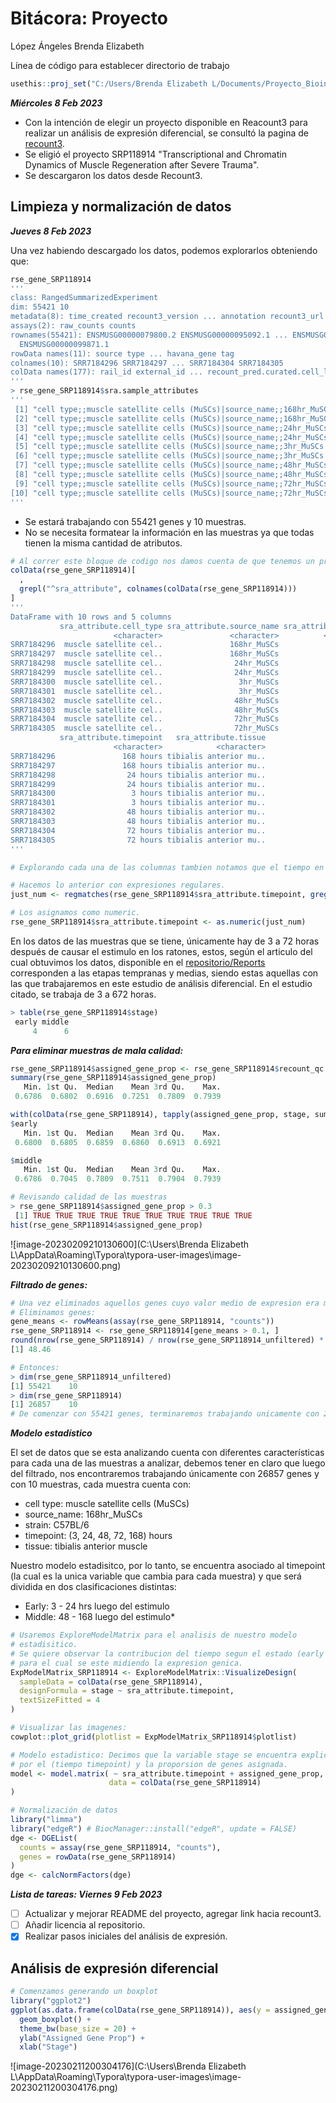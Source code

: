 # Bitácora: Proyecto 

López Ángeles Brenda Elizabeth

Línea de código para establecer directorio de trabajo 

```R
usethis::proj_set("C:/Users/Brenda Elizabeth L/Documents/Proyecto_Bioinformatica/")
```

***Miércoles 8 Feb 2023***

- Con la intención de elegir un proyecto disponible en Reacount3 para realizar un análisis de expresión diferencial, se consultó la pagina de [recount3](https://jhubiostatistics.shinyapps.io/recount3-study-explorer/). 
- Se eligió el proyecto SRP118914 "Transcriptional and Chromatin Dynamics of Muscle Regeneration after Severe Trauma".
- Se descargaron los datos desde Recount3.

## Limpieza y normalización de datos

***Jueves 8 Feb 2023***

Una vez habiendo descargado los datos, podemos explorarlos obteniendo que:

```R
rse_gene_SRP118914
'''
class: RangedSummarizedExperiment 
dim: 55421 10 
metadata(8): time_created recount3_version ... annotation recount3_url
assays(2): raw_counts counts
rownames(55421): ENSMUSG00000079800.2 ENSMUSG00000095092.1 ... ENSMUSG00000096850.1
  ENSMUSG00000099871.1
rowData names(11): source type ... havana_gene tag
colnames(10): SRR7184296 SRR7184297 ... SRR7184304 SRR7184305
colData names(177): rail_id external_id ... recount_pred.curated.cell_line BigWigURL
'''
> rse_gene_SRP118914$sra.sample_attributes
'''
 [1] "cell type;;muscle satellite cells (MuSCs)|source_name;;168hr_MuSCs|strain;;C57BL/6J|timepoint;;168 hours|tissue;;tibialis anterior muscle"
 [2] "cell type;;muscle satellite cells (MuSCs)|source_name;;168hr_MuSCs|strain;;C57BL/6J|timepoint;;168 hours|tissue;;tibialis anterior muscle"
 [3] "cell type;;muscle satellite cells (MuSCs)|source_name;;24hr_MuSCs|strain;;C57BL/6J|timepoint;;24 hours|tissue;;tibialis anterior muscle"  
 [4] "cell type;;muscle satellite cells (MuSCs)|source_name;;24hr_MuSCs|strain;;C57BL/6J|timepoint;;24 hours|tissue;;tibialis anterior muscle"  
 [5] "cell type;;muscle satellite cells (MuSCs)|source_name;;3hr_MuSCs|strain;;C57BL/6J|timepoint;;3 hours|tissue;;tibialis anterior muscle"    
 [6] "cell type;;muscle satellite cells (MuSCs)|source_name;;3hr_MuSCs|strain;;C57BL/6J|timepoint;;3 hours|tissue;;tibialis anterior muscle"    
 [7] "cell type;;muscle satellite cells (MuSCs)|source_name;;48hr_MuSCs|strain;;C57BL/6J|timepoint;;48 hours|tissue;;tibialis anterior muscle"  
 [8] "cell type;;muscle satellite cells (MuSCs)|source_name;;48hr_MuSCs|strain;;C57BL/6J|timepoint;;48 hours|tissue;;tibialis anterior muscle"  
 [9] "cell type;;muscle satellite cells (MuSCs)|source_name;;72hr_MuSCs|strain;;C57BL/6J|timepoint;;72 hours|tissue;;tibialis anterior muscle"  
[10] "cell type;;muscle satellite cells (MuSCs)|source_name;;72hr_MuSCs|strain;;C57BL/6J|timepoint;;72 hours|tissue;;tibialis anterior muscle"  
'''
```

- Se estará trabajando con 55421 genes y 10 muestras. 
- No se necesita formatear la información en las muestras ya que todas tienen la misma cantidad de atributos.

```R
# Al correr este bloque de codigo nos damos cuenta de que tenemos un problema, debemos pasar de caracteres a numeric o factor.
colData(rse_gene_SRP118914)[
  ,
  grepl("^sra_attribute", colnames(colData(rse_gene_SRP118914)))
]
'''
DataFrame with 10 rows and 5 columns
           sra_attribute.cell_type sra_attribute.source_name sra_attribute.strain
                       <character>               <character>          <character>
SRR7184296  muscle satellite cel..               168hr_MuSCs             C57BL/6J
SRR7184297  muscle satellite cel..               168hr_MuSCs             C57BL/6J
SRR7184298  muscle satellite cel..                24hr_MuSCs             C57BL/6J
SRR7184299  muscle satellite cel..                24hr_MuSCs             C57BL/6J
SRR7184300  muscle satellite cel..                 3hr_MuSCs             C57BL/6J
SRR7184301  muscle satellite cel..                 3hr_MuSCs             C57BL/6J
SRR7184302  muscle satellite cel..                48hr_MuSCs             C57BL/6J
SRR7184303  muscle satellite cel..                48hr_MuSCs             C57BL/6J
SRR7184304  muscle satellite cel..                72hr_MuSCs             C57BL/6J
SRR7184305  muscle satellite cel..                72hr_MuSCs             C57BL/6J
           sra_attribute.timepoint   sra_attribute.tissue
                       <character>            <character>
SRR7184296               168 hours tibialis anterior mu..
SRR7184297               168 hours tibialis anterior mu..
SRR7184298                24 hours tibialis anterior mu..
SRR7184299                24 hours tibialis anterior mu..
SRR7184300                 3 hours tibialis anterior mu..
SRR7184301                 3 hours tibialis anterior mu..
SRR7184302                48 hours tibialis anterior mu..
SRR7184303                48 hours tibialis anterior mu..
SRR7184304                72 hours tibialis anterior mu..
SRR7184305                72 hours tibialis anterior mu..
'''

# Explorando cada una de las columnas tambien notamos que el tiempo en todas las muestras fue medido en horas, por lo que se decide, para fines mas practicos y anticipando cualquier problema posterior, eliminar la palabra "horas" y tomar a sra_attribute.timepoint como tipo numeric. 

# Hacemos lo anterior con expresiones regulares.
just_num <- regmatches(rse_gene_SRP118914$sra_attribute.timepoint, gregexpr("\\d+", rse_gene_SRP118914$sra_attribute.timepoint))

# Los asignamos como numeric.
rse_gene_SRP118914$sra_attribute.timepoint <- as.numeric(just_num)
```

En los datos de las muestras que se tiene, únicamente hay de 3 a 72 horas después de causar el estimulo en los ratones, estos, según el articulo del cual obtuvimos los datos, disponible en el [repositorio/Reports](https://github.com/beth-la/Proyecto_Bioinformatica/blob/master/Reports/Associated_paper.pdf) corresponden a las etapas tempranas y medias, siendo estas aquellas con las que trabajaremos en este estudio de análisis diferencial. En el estudio citado, se trabaja de 3 a 672 horas. 

```R
> table(rse_gene_SRP118914$stage)
 early middle 
     4      6 
```

***Para eliminar muestras de mala calidad:***

```R
rse_gene_SRP118914$assigned_gene_prop <- rse_gene_SRP118914$recount_qc.gene_fc_count_all.assigned / rse_gene_SRP118914$recount_qc.gene_fc_count_all.total
summary(rse_gene_SRP118914$assigned_gene_prop)
   Min. 1st Qu.  Median    Mean 3rd Qu.    Max. 
 0.6786  0.6802  0.6916  0.7251  0.7809  0.7939 

with(colData(rse_gene_SRP118914), tapply(assigned_gene_prop, stage, summary))
$early
   Min. 1st Qu.  Median    Mean 3rd Qu.    Max. 
 0.6800  0.6805  0.6859  0.6860  0.6913  0.6921 

$middle
   Min. 1st Qu.  Median    Mean 3rd Qu.    Max. 
 0.6786  0.7045  0.7809  0.7511  0.7904  0.7939

# Revisando calidad de las muestras
> rse_gene_SRP118914$assigned_gene_prop > 0.3
 [1] TRUE TRUE TRUE TRUE TRUE TRUE TRUE TRUE TRUE TRUE
hist(rse_gene_SRP118914$assigned_gene_prop)
```

![image-20230209210130600](C:\Users\Brenda Elizabeth L\AppData\Roaming\Typora\typora-user-images\image-20230209210130600.png)

***Filtrado de genes:***

```R
# Una vez eliminados aquellos genes cuyo valor medio de expresion era menor a 0.1, observamos la cantidad de genes retenidos.
# Eliminamos genes:
gene_means <- rowMeans(assay(rse_gene_SRP118914, "counts"))
rse_gene_SRP118914 <- rse_gene_SRP118914[gene_means > 0.1, ]
round(nrow(rse_gene_SRP118914) / nrow(rse_gene_SRP118914_unfiltered) * 100, 2)
[1] 48.46

# Entonces:
> dim(rse_gene_SRP118914_unfiltered)
[1] 55421    10
> dim(rse_gene_SRP118914)
[1] 26857    10
# De comenzar con 55421 genes, terminaremos trabajando unicamente con 26857
```

***Modelo estadístico***

El set de datos que se esta analizando cuenta con diferentes características para cada una de las muestras a analizar, debemos tener en claro que luego del filtrado, nos encontraremos trabajando únicamente con 26857 genes y con 10 muestras, cada muestra cuenta con:

- cell type: muscle satellite cells (MuSCs)
- source_name: 168hr_MuSCs
- strain: C57BL/6
- timepoint: (3, 24, 48, 72, 168) hours
- tissue: tibialis anterior muscle

Nuestro modelo estadisitco, por lo tanto, se encuentra asociado al timepoint (la cual es la unica variable que cambia para cada muestra) y que será dividida en dos clasificaciones distintas: 

- Early: 3 - 24 hrs luego del estimulo
- Middle: 48 - 168 luego del estimulo* 

```R
# Usaremos ExploreModelMatrix para el analisis de nuestro modelo
# estadisitico.
# Se quiere observar la contribucion del tiempo segun el estado (early o middle)
# para el cual se este midiendo la expresion genica.
ExpModelMatrix_SRP118914 <- ExploreModelMatrix::VisualizeDesign(
  sampleData = colData(rse_gene_SRP118914),
  designFormula = stage ~ sra_attribute.timepoint,
  textSizeFitted = 4
)

# Visualizar las imagenes:
cowplot::plot_grid(plotlist = ExpModelMatrix_SRP118914$plotlist)

# Modelo estadistico: Decimos que la variable stage se encuentra explicada
# por el (tiempo timepoint) y la proporsion de genes asignada.
model <- model.matrix( ~ sra_attribute.timepoint + assigned_gene_prop,
                      data = colData(rse_gene_SRP118914)
)

# Normalización de datos
library("limma")
library("edgeR") # BiocManager::install("edgeR", update = FALSE)
dge <- DGEList(
  counts = assay(rse_gene_SRP118914, "counts"),
  genes = rowData(rse_gene_SRP118914)
)
dge <- calcNormFactors(dge)
```

***Lista de tareas: Viernes 9 Feb 2023***

- [ ] Actualizar y mejorar README del proyecto, agregar link hacia recount3.
- [ ] Añadir licencia al repositorio.
- [x] Realizar pasos iniciales del análisis de expresión.

## Análisis de expresión diferencial

```R
# Comenzamos generando un boxplot
library("ggplot2")
ggplot(as.data.frame(colData(rse_gene_SRP118914)), aes(y = assigned_gene_prop, x = stage)) +
  geom_boxplot() +
  theme_bw(base_size = 20) +
  ylab("Assigned Gene Prop") +
  xlab("Stage")
```

![image-20230211200304176](C:\Users\Brenda Elizabeth L\AppData\Roaming\Typora\typora-user-images\image-20230211200304176.png)
